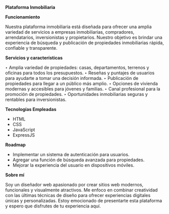 **Plataforma Inmobiliaria**

**Funcionamiento**

Nuestra plataforma inmobiliaria está diseñada para ofrecer una amplia variedad de servicios a empresas inmobiliarias, compradores, arrendatarios, inversionistas y propietarios. Nuestro objetivo es brindar una experiencia de búsqueda y publicación de propiedades inmobiliarias rápida, confiable y transparente.

**Servicios y características**

‣ Amplia variedad de propiedades: casas, departamentos, terrenos y oficinas para todos los presupuestos.
‣ Reseñas y puntajes de usuarios para ayudarte a tomar una decisión informada.
‣ Publicación de propiedades para llegar a un público más amplio.
‣ Opciones de vivienda modernas y accesibles para jóvenes y familias.
‣ Canal profesional para la promoción de propiedades.
‣ Oportunidades inmobiliarias seguras y rentables para inversionistas.

**Tecnologías Empleadas**

* HTML
* CSS
* JavaScript
* ExpressJS

**Roadmap**

* Implementar un sistema de autenticación para usuarios.
* Agregar una función de búsqueda avanzada para propiedades.
* Mejorar la experiencia del usuario en dispositivos móviles.

**Sobre mí**

Soy un diseñador web apasionado por crear sitios web modernos, funcionales y visualmente atractivos. Me enfoco en combinar creatividad con las últimas técnicas de diseño para ofrecer experiencias digitales únicas y personalizadas. Estoy emocionado de presentarte esta plataforma y espero que disfrutes de tu experiencia aquí.